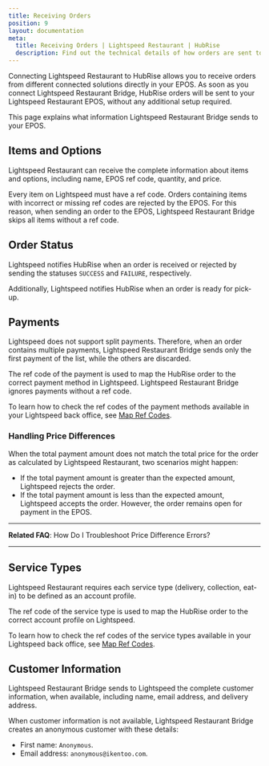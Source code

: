 ```yaml
---
title: Receiving Orders
position: 9
layout: documentation
meta:
  title: Receiving Orders | Lightspeed Restaurant | HubRise
  description: Find out the technical details of how orders are sent to Lightspeed from HubRise, which fields are passed and which are not.
---
```


Connecting Lightspeed Restaurant to HubRise allows you to receive orders from different connected solutions directly in your EPOS. As soon as you connect Lightspeed Restaurant Bridge, HubRise orders will be sent to your Lightspeed Restaurant EPOS, without any additional setup required.

This page explains what information Lightspeed Restaurant Bridge sends to your EPOS.

## Items and Options

Lightspeed Restaurant can receive the complete information about items and options, including name, EPOS ref code, quantity, and price.

Every item on Lightspeed must have a ref code. Orders containing items with incorrect or missing ref codes are rejected by the EPOS. For this reason, when sending an order to the EPOS, Lightspeed Restaurant Bridge skips all items without a ref code.

## Order Status

Lightspeed notifies HubRise when an order is received or rejected by sending the statuses `SUCCESS` and `FAILURE`, respectively.

Additionally, Lightspeed notifies HubRise when an order is ready for pick-up.

## Payments

Lightspeed does not support split payments. Therefore, when an order contains multiple payments, Lightspeed Restaurant Bridge sends only the first payment of the list, while the others are discarded.

The ref code of the payment is used to map the HubRise order to the correct payment method in Lightspeed. Lightspeed Restaurant Bridge ignores payments without a ref code.

To learn how to check the ref codes of the payment methods available in your Lightspeed back office, see [Map Ref Codes](/apps/lightspeed-restaurant/map-ref-codes#payment-methods).

### Handling Price Differences

When the total payment amount does not match the total price for the order as calculated by Lightspeed Restaurant, two scenarios might happen:

- If the total payment amount is greater than the expected amount, Lightspeed rejects the order.
- If the total payment amount is less than the expected amount, Lightspeed accepts the order. However, the order remains open for payment in the EPOS.

---

**Related FAQ**: <Link to="/apps/lightspeed-restaurant/faqs/handle-price-differences/">How Do I Troubleshoot Price Difference Errors?</Link>

---

## Service Types

Lightspeed Restaurant requires each service type (delivery, collection, eat-in) to be defined as an account profile.

The ref code of the service type is used to map the HubRise order to the correct account profile on Lightspeed.

To learn how to check the ref codes of the service types available in your Lightspeed back office, see [Map Ref Codes](/apps/lightspeed-restaurant/map-ref-codes#service-types).

## Customer Information

Lightspeed Restaurant Bridge sends to Lightspeed the complete customer information, when available, including name, email address, and delivery address.

When customer information is not available, Lightspeed Restaurant Bridge creates an anonymous customer with these details:

- First name: `Anonymous`.
- Email address: `anonymous@ikentoo.com`.
